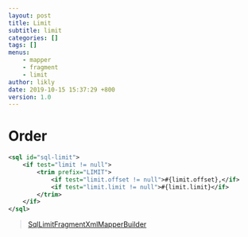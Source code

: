 ```yaml
---
layout: post
title: Limit
subtitle: limit
categories: []
tags: []
menus:
    - mapper
    - fragment
    - limit
author: likly
date: 2019-10-15 15:37:29 +800
version: 1.0
---
```


# Order

```xml
<sql id="sql-limit">
    <if test="limit != null">
        <trim prefix="LIMIT">
            <if test="limit.offset != null">#{limit.offset},</if>
            <if test="limit.limit != null">#{limit.limit}</if>
        </trim>
    </if>
</sql>
```

> [SqlLimitFragmentXmlMapperBuilder](/final-mybatis/final-mybatis-coding/src/main/java/org/finalframework/mybatis/coding/mapper/builder/SqlLimitFragmentXmlMapperBuilder.java)
